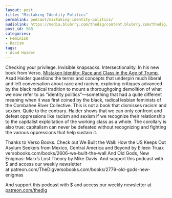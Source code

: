 ```yaml
---
layout: post
title: "Mistaking Identity Politics"
permalink: podcast/mistaking-identity-politics/
audiolink: https://media.blubrry.com/thedig/content.blubrry.com/thedig/The_Dig_-_EP_132_-_Haider.mp3
post_id: 568
categories: 
- Feminism
- Racism
tags: 
- Asad Haider
---
```


Checking your privilege. Invisible knapsacks. Intersectionality. In his new book from Verso, 
[Mistaken Identity: Race and Class in the Age of Trump](https://www.versobooks.com/books/2716-mistaken-identity), Asad Haider questions the terms and concepts that underpin much liberal and left conversation about race and racism, exploring critiques advanced by the black radical tradition to mount a thoroughgoing demolition of what we now refer to as "identity politics"—something that had a quite different meaning when it was first coined by the black, radical lesbian feminists of the Combahee River Collective. This is not a book that dismisses racism and sexism. Quite to the contrary. Haider shows that we can only confront and defeat oppressions like racism and sexism if we recognize their relationship to the capitalist exploitation of the working class as a whole. The corollary is also true: capitalism can never be defeated without recognizing and fighting the various oppressions that help sustain it.

Thanks to Verso Books. Check out We Built the Wall: How the US Keeps Out Asylum Seekers from Mexico, Central America and Beyond by Eileen Truax versobooks.com/books/2606-we-built-the-wall And Old Gods, New Enigmas: Marx’s Lost Theory by Mike Davis 
And support this podcast with $ and access our weekly newsletter at patreon.com/TheDigversobooks.com/books/2779-old-gods-new-enigmas



And support this podcast with $ and access our weekly newsletter at [patreon.com/thedig](http://www.patreon.com/TheDig) 



 